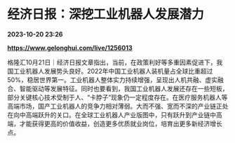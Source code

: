 # 经济日报：深挖工业机器人发展潜力

**2023-10-20 23:26**

**https://www.gelonghui.com/live/1256013**

格隆汇10月21日｜经济日报文章指出，当前，在政策利好等多重因素促进下，我国工业机器人发展势头良好。2022年中国工业机器人装机量占全球比重超过50%，稳居世界第一。工业机器人整体实力持续增强，呈现出人机共融、虚实融合、智能驱动等发展特征。同时也要看到，我国工业机器人发展还存在一些短板，部分关键核心技术受制于人、“卡脖子”现象仍一定程度存在。在医疗服务机器人等高端市场，国产工业机器人的竞争力相对薄弱。大而不强、宽而不深的产业链正处在向中高端跃升的关口。在全球工业机器人产业版图中，只有跃升到产业链中高端，才能获得更高的价值收益，创造更多优质就业岗位，培育出更多新经济增长点。